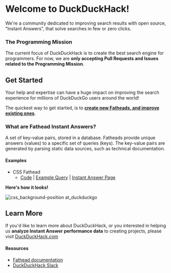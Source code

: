# Welcome to DuckDuckHack!

We're a community dedicated to improving search results with open source, "Instant Answers", that solve searches in few or zero clicks.


### The Programming Mission
The current focus of DuckDuckHack is to create the best search engine for programmers. For now, we are **only accepting Pull Requests and Issues related to the Programming Mission**.


## Get Started
Your help and expertise can have a huge impact on improving the search experience for millions of DuckDuckGo users around the world!

The quickest way to get started, is to [**create new Fatheads, and improve existing ones**](https://github.com/duckduckgo/zeroclickinfo-fathead/issues?q=is%3Aopen+is%3Aissue+label%3A"Mission%3A+Programming").


### What are Fathead Instant Answers?
A set of key-value pairs, stored in a database. Fatheads provide unique answers (values) to a specific set of queries (keys). The key-value pairs are generated by parsing static data sources, such as technical documentation.

#### Examples

- CSS Fathead
    - [Code](https://github.com/duckduckgo/zeroclickinfo-fathead/tree/master/lib/fathead/mdn_css) | [Example Query](https://duckduckgo.com/?q=css+background-position&ia=about) | [Instant Answer Page](https://duck.co/ia/view/mdn_css)

**Here's how it looks!**

![css_background-position at_duckduckgo](https://cloud.githubusercontent.com/assets/873785/19786324/695fd2ec-9c6b-11e6-8bd9-0ba34165bf20.png)


## Learn More

If you'd like to learn more about DuckDuckHack, or you interested in helping us **analyze Instant Answer performance data** to creating projects, please visit [DuckDuckHack.com](https://duckduckhack.com)


#### Resources

- [Fathead documentation](https://docs.duckduckhack.com/resources/fathead-overview.html)
- [DuckDuckHack Slack](https://quackslack.herokuapp.com/)
